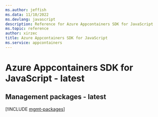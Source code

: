 ```yaml
---
ms.author: jeffish
ms.data: 11/10/2022
ms.devlang: javascript
description: Reference for Azure Appcontainers SDK for JavaScript
ms.topic: reference
author: xirzec
title: Azure Appcontainers SDK for JavaScript
ms.service: appcontainers
---
```

# Azure Appcontainers SDK for JavaScript - latest

## Management packages - latest
[!INCLUDE [mgmt-packages](appcontainers-mgmt-index.md)]